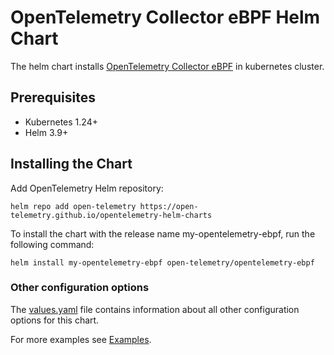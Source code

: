 # OpenTelemetry Collector eBPF Helm Chart

The helm chart installs [OpenTelemetry Collector eBPF](https://github.com/open-telemetry/opentelemetry-ebpf)
in kubernetes cluster.

## Prerequisites

- Kubernetes 1.24+
- Helm 3.9+

## Installing the Chart

Add OpenTelemetry Helm repository:

```console
helm repo add open-telemetry https://open-telemetry.github.io/opentelemetry-helm-charts
```

To install the chart with the release name my-opentelemetry-ebpf, run the following command:

```console
helm install my-opentelemetry-ebpf open-telemetry/opentelemetry-ebpf
```

### Other configuration options

The [values.yaml](./values.yaml) file contains information about all other configuration
options for this chart.

For more examples see [Examples](examples).
